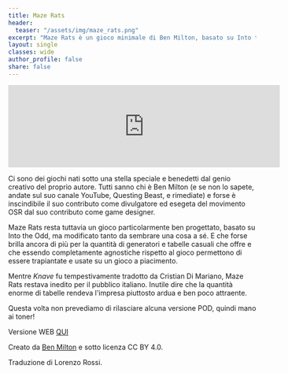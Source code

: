 ```yaml
---
title: Maze Rats
header:
  teaser: "/assets/img/maze_rats.png"
excerpt: "Maze Rats è un gioco minimale di Ben Milton, basato su Into the Odd. La forza del gioco sta, soprattutto, nella quantità di generatori e tabelle casuali che, essendo agnostici, possono essere trapiantati su qualsiasi sistema."
layout: single
classes: wide
author_profile: false
share: false
---
```

<iframe frameborder="0" src="https://itch.io/embed/1834853" width="552" height="167"><a href="https://ita-translation-alliance.itch.io/maze-rats">Maze Rats by Italian Translation Alliance</a></iframe>

Ci sono dei giochi nati sotto una stella speciale e benedetti dal genio creativo del proprio autore. Tutti sanno chi è Ben Milton (e se non lo sapete, andate sul suo canale YouTube, Questing Beast, e rimediate) e forse è inscindibile il suo contributo come divulgatore ed esegeta del movimento OSR dal suo contributo come game designer.

Maze Rats resta tuttavia un gioco particolarmente ben progettato, basato su Into the Odd, ma modificato tanto da sembrare una cosa a sé. E che forse brilla ancora di più per la quantità di generatori e tabelle casuali che offre e che essendo completamente agnostiche rispetto al gioco permettono di essere trapiantate e usate su un gioco a piacimento.

Mentre *Knave* fu tempestivamente tradotto da Cristian Di Mariano, Maze Rats restava inedito per il pubblico italiano. Inutile dire che la quantità enorme di tabelle rendeva l'impresa piuttosto ardua e ben poco attraente. 

Questa volta non prevediamo di rilasciare alcuna versione POD, quindi mano ai toner!

Versione WEB [QUI](https://mazerats.italiantranslationalliance.org/#/)

Creato da [Ben Milton](https://questingbeast.itch.io/maze-rats) e sotto licenza CC BY 4.0.

Traduzione di Lorenzo Rossi.
